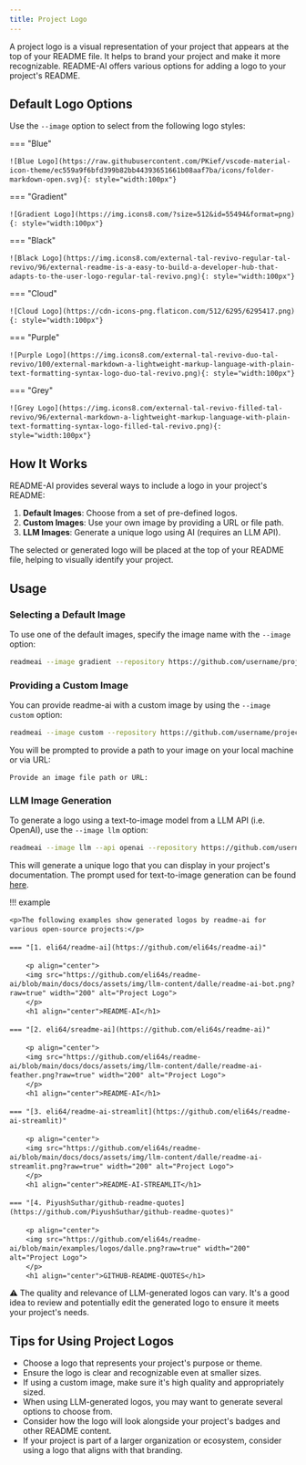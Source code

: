 ```yaml
---
title: Project Logo
---
```


A project logo is a visual representation of your project that appears at the top of your README file. It helps to brand your project and make it more recognizable. README-AI offers various options for adding a logo to your project's README.

## Default Logo Options

Use the `--image` option to select from the following logo styles:

=== "Blue"

    ![Blue Logo](https://raw.githubusercontent.com/PKief/vscode-material-icon-theme/ec559a9f6bfd399b82bb44393651661b08aaf7ba/icons/folder-markdown-open.svg){: style="width:100px"}

=== "Gradient"

    ![Gradient Logo](https://img.icons8.com/?size=512&id=55494&format=png){: style="width:100px"}

=== "Black"

    ![Black Logo](https://img.icons8.com/external-tal-revivo-regular-tal-revivo/96/external-readme-is-a-easy-to-build-a-developer-hub-that-adapts-to-the-user-logo-regular-tal-revivo.png){: style="width:100px"}

=== "Cloud"

    ![Cloud Logo](https://cdn-icons-png.flaticon.com/512/6295/6295417.png){: style="width:100px"}

=== "Purple"

    ![Purple Logo](https://img.icons8.com/external-tal-revivo-duo-tal-revivo/100/external-markdown-a-lightweight-markup-language-with-plain-text-formatting-syntax-logo-duo-tal-revivo.png){: style="width:100px"}

=== "Grey"

    ![Grey Logo](https://img.icons8.com/external-tal-revivo-filled-tal-revivo/96/external-markdown-a-lightweight-markup-language-with-plain-text-formatting-syntax-logo-filled-tal-revivo.png){: style="width:100px"}

## How It Works

README-AI provides several ways to include a logo in your project's README:

1. **Default Images**: Choose from a set of pre-defined logos.
2. **Custom Images**: Use your own image by providing a URL or file path.
3. **LLM Images**: Generate a unique logo using AI (requires an LLM API).

The selected or generated logo will be placed at the top of your README file, helping to visually identify your project.

## Usage

### Selecting a Default Image

To use one of the default images, specify the image name with the `--image` option:

```sh
readmeai --image gradient --repository https://github.com/username/project
```

### Providing a Custom Image

You can provide readme-ai with a custom image by using the `--image custom` option:

```sh
readmeai --image custom --repository https://github.com/username/project
```

You will be prompted to provide a path to your image on your local machine or via URL:

```console
Provide an image file path or URL:
```

### LLM Image Generation

To generate a logo using a text-to-image model from a LLM API (i.e. OpenAI), use the `--image llm` option:

```sh
readmeai --image llm --api openai --repository https://github.com/username/project
```

This will generate a unique logo that you can display in your project's documentation. The prompt used for text-to-image generation can be found [here](https://github.com/eli64s/readme-ai/blob/main/readmeai/config/settings/prompts.toml#L61).

!!! example

    <p>The following examples show generated logos by readme-ai for various open-source projects:</p>

    === "[1. eli64/readme-ai](https://github.com/eli64s/readme-ai)"

        <p align="center">
        <img src="https://github.com/eli64s/readme-ai/blob/main/docs/docs/assets/img/llm-content/dalle/readme-ai-bot.png?raw=true" width="200" alt="Project Logo">
        </p>
        <h1 align="center">README-AI</h1>

    === "[2. eli64/sreadme-ai](https://github.com/eli64s/readme-ai)"

        <p align="center">
        <img src="https://github.com/eli64s/readme-ai/blob/main/docs/docs/assets/img/llm-content/dalle/readme-ai-feather.png?raw=true" width="200" alt="Project Logo">
        </p>
        <h1 align="center">README-AI</h1>

    === "[3. eli64/readme-ai-streamlit](https://github.com/eli64s/readme-ai-streamlit)"

        <p align="center">
        <img src="https://github.com/eli64s/readme-ai/blob/main/docs/docs/assets/img/llm-content/dalle/readme-ai-streamlit.png?raw=true" width="200" alt="Project Logo">
        </p>
        <h1 align="center">README-AI-STREAMLIT</h1>

    === "[4. PiyushSuthar/github-readme-quotes](https://github.com/PiyushSuthar/github-readme-quotes)"

        <p align="center">
        <img src="https://github.com/eli64s/readme-ai/blob/main/examples/logos/dalle.png?raw=true" width="200" alt="Project Logo">
        </p>
        <h1 align="center">GITHUB-README-QUOTES</h1>

:warning: The quality and relevance of LLM-generated logos can vary. It's a good idea to review and potentially edit the generated logo to ensure it meets your project's needs.

## Tips for Using Project Logos

- Choose a logo that represents your project's purpose or theme.
- Ensure the logo is clear and recognizable even at smaller sizes.
- If using a custom image, make sure it's high quality and appropriately sized.
- When using LLM-generated logos, you may want to generate several options to choose from.
- Consider how the logo will look alongside your project's badges and other README content.
- If your project is part of a larger organization or ecosystem, consider using a logo that aligns with that branding.
